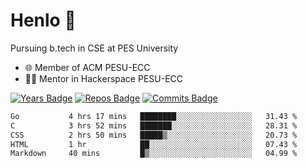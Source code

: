 
# Henlo 🌊

Pursuing b.tech in CSE at PES University

 - 🌐 Member of ACM PESU-ECC
 - 👨‍💻 Mentor in Hackerspace PESU-ECC

 [![Years Badge](https://badges.pufler.dev/years/bwaklog)](https://badges.pufler.dev) 
 [![Repos Badge](https://badges.pufler.dev/repos/bwaklog)](https://badges.pufler.dev)
 [![Commits Badge](https://badges.pufler.dev/commits/monthly/bwaklog)](https://badges.pufler.dev)

<!--START_SECTION:waka-->

```txt
Go           4 hrs 17 mins   ████████░░░░░░░░░░░░░░░░░   31.43 %
C            3 hrs 52 mins   ███████░░░░░░░░░░░░░░░░░░   28.31 %
CSS          2 hrs 50 mins   █████▒░░░░░░░░░░░░░░░░░░░   20.73 %
HTML         1 hr            ██░░░░░░░░░░░░░░░░░░░░░░░   07.43 %
Markdown     40 mins         █▒░░░░░░░░░░░░░░░░░░░░░░░   04.99 %
```

<!--END_SECTION:waka-->
